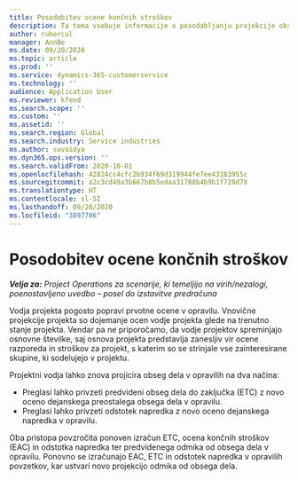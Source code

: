 ```yaml
---
title: Posodobitev ocene končnih stroškov
description: Ta tema vsebuje informacije o posodabljanju projekcije obsega dela za projekt.
author: ruhercul
manager: AnnBe
ms.date: 09/20/2020
ms.topic: article
ms.prod: ''
ms.service: dynamics-365-customerservice
ms.technology: ''
audience: Application User
ms.reviewer: kfend
ms.search.scope: ''
ms.custom: ''
ms.assetid: ''
ms.search.region: Global
ms.search.industry: Service industries
ms.author: suvaidya
ms.dyn365.ops.version: ''
ms.search.validFrom: 2020-10-01
ms.openlocfilehash: 42824cc4cfc2b934f69d319944fe7ee43183955c
ms.sourcegitcommit: a2c3cd49a3b667b8b5edaa31788b4b9b1f728d78
ms.translationtype: HT
ms.contentlocale: sl-SI
ms.lasthandoff: 09/28/2020
ms.locfileid: "3897786"
---
```

# <a name="update-estimate-at-completion"></a>Posodobitev ocene končnih stroškov

_**Velja za:** Project Operations za scenarije, ki temeljijo na virih/nezalogi, poenostavljeno uvedbo – posel do izstavitve predračuna_

Vodja projekta pogosto popravi prvotne ocene v opravilu. Vnovične projekcije projekta so dojemanje ocen vodje projekta glede na trenutno stanje projekta. Vendar pa ne priporočamo, da vodje projektov spreminjajo osnovne številke, saj osnova projekta predstavlja zanesljiv vir ocene razporeda in stroškov za projekt, s katerim so se strinjale vse zainteresirane skupine, ki sodelujejo v projektu.

Projektni vodja lahko znova projicira obseg dela v opravilih na dva načina:

- Preglasi lahko privzeti predvideni obseg dela do zaključka (ETC) z novo oceno dejanskega preostalega obsega dela v opravilu. 
- Preglasi lahko privzeti odstotek napredka z novo oceno dejanskega napredka v opravilu.

Oba pristopa povzročita ponoven izračun ETC, ocena končnih stroškov (EAC) in odstotka napredka ter predvidenega odmika od obsega dela v opravilu. Ponovno se izračunajo EAC, ETC in odstotek napredka v opravilih povzetkov, kar ustvari novo projekcijo odmika od obsega dela.
